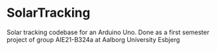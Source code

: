 # SolarTracking
Solar tracking codebase for an Arduino Uno. Done as a first semester project of group AIE21-B324a at Aalborg University Esbjerg
